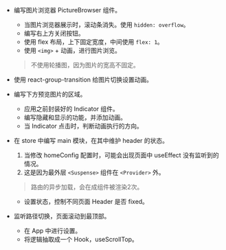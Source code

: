 * 编写图片浏览器 PictureBrowser 组件。
	- 当图片浏览器展示时，滚动条消失。使用 `hidden: overflow`。
	- 编写右上方关闭按钮。
	- 使用 flex 布局，上下固定宽度，中间使用 `flex: 1`。
	- 使用 `<img>` + 动画，进行图片浏览。
	> 不使用轮播图，因为图片的宽高不固定。

* 使用 react-group-transition 给图片切换设置动画。

* 编写下方预览图片的区域。
	- 应用之前封装好的 Indicator 组件。
	- 编写隐藏和显示的功能，并添加动画。
	- 当 Indicator 点击时，判断动画执行的方向。

* 在 store 中编写 main 模块，在其中维护 header 的状态。
	1. 当修改 homeConfig 配置时，可能会出现页面中 useEffect 没有监听到的情况。
	2. 这是因为最外层 `<Suspense>` 组件在 `<Provider>` 外。
	> 路由的异步加载，会在成组件被渲染2次。
	- 设置状态，控制不同页面 Header 是否 fixed。

* 监听路径切换，页面滚动到最顶部。
	- 在 App 中进行设置。
	- 将逻辑抽取成一个 Hook，useScrollTop。


